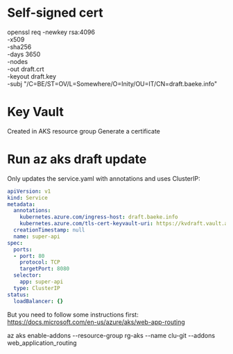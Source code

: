 # Self-signed cert

openssl req -newkey rsa:4096 \
            -x509 \
            -sha256 \
            -days 3650 \
            -nodes \
            -out draft.crt \
            -keyout draft.key \
            -subj "/C=BE/ST=OV/L=Somewhere/O=Inity/OU=IT/CN=draft.baeke.info"

# Key Vault

Created in AKS resource group
Generate a certificate

# Run az aks draft update

Only updates the service.yaml with annotations and uses ClusterIP:

```yaml
apiVersion: v1
kind: Service
metadata:
  annotations:
    kubernetes.azure.com/ingress-host: draft.baeke.info
    kubernetes.azure.com/tls-cert-keyvault-uri: https://kvdraft.vault.azure.net/certificates/mycert/7f5607fd5bba4d118ba95a153ed6eb05
  creationTimestamp: null
  name: super-api
spec:
  ports:
  - port: 80
    protocol: TCP
    targetPort: 8080
  selector:
    app: super-api
  type: ClusterIP
status:
  loadBalancer: {}
```

But you need to follow some instructions first: https://docs.microsoft.com/en-us/azure/aks/web-app-routing

az aks enable-addons --resource-group rg-aks --name clu-git --addons web_application_routing